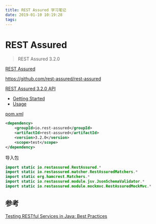 ```yaml
---
title: REST Assured 学习笔记
date: 2019-01-10 10:19:28
tags:
---
```


# REST Assured

>REST Assured 3.2.0

[REST Assured](http://rest-assured.io/)

https://github.com/rest-assured/rest-assured

[REST Assured 3.2.0 API](http://www.javadoc.io/doc/io.rest-assured/rest-assured/3.2.0)



- [Getting Started](https://github.com/rest-assured/rest-assured/wiki/GettingStarted)
- [Usage](https://github.com/rest-assured/rest-assured/wiki/Usage)

[pom.xml](https://mvnrepository.com/artifact/io.rest-assured/rest-assured/3.2.0)

```xml
<dependency>
    <groupId>io.rest-assured</groupId>
    <artifactId>rest-assured</artifactId>
    <version>3.2.0</version>
    <scope>test</scope>
</dependency>
```



导入包

```java
import static io.restassured.RestAssured.*
import static io.restassured.matcher.RestAssuredMatchers.*
import static org.hamcrest.Matchers.*
import static io.restassured.module.jsv.JsonSchemaValidator.*
import static io.restassured.module.mockmvc.RestAssuredMockMvc.*
```



## 参考

[Testing RESTful Services in Java: Best Practices](https://blog.philipphauer.de/testing-restful-services-java-best-practices/)
